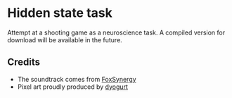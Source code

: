 # Hidden state task
Attempt at a shooting game as a neuroscience task. A compiled version for download will be available in the future.

## Credits

- The soundtrack comes from [FoxSynergy](https://opengameart.org/content/cosmo-blast)
- Pixel art proudly produced by [dyogurt](https://github.com/dyogurt)
